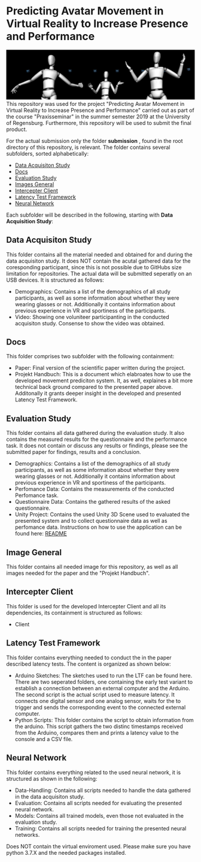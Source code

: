 # Predicting Avatar Movement in Virtual Reality to Increase Presence and Performance
![Starting Scene](https://github.com/Cele3x/practical-seminar/blob/master/submission/Images%20General/teaser.PNG)
This repository was used for the project "Predicting Avatar Movement in Virtual Reality to Increase Presence and Performance" carried out as part of the course "Praxisseminar" in the summer semester 2019 at the University of Regensburg. 
Furthermore, this repository will be used to submit the final product. 

For the actual submission only the folder __submission__ , found in the root directory of this repository, is relevant. The folder contains several subfolders, sorted alphabetically: 
- [Data Acquisiton Study](https://github.com/Cele3x/practical-seminar/tree/master/submission/Data%20Acquisiton%20Study)
- [Docs](https://github.com/Cele3x/practical-seminar/tree/master/submission/Docs)
- [Evaluation Study](https://github.com/Cele3x/practical-seminar/tree/master/submission/Evaluation%Study)
- [Images General](https://github.com/Cele3x/practical-seminar/tree/master/submission/Images%General)
- [Intercepter Client](https://github.com/Cele3x/practical-seminar/tree/master/submission/Intercepter%Client)
- [Latency Test Framework](https://github.com/Cele3x/practical-seminar/tree/master/submission/Latency%Test%Framework)
- [Neural Network](https://github.com/Cele3x/practical-seminar/tree/master/submission/Neural%Network)


Each subfolder will be described in the following, starting with __Data Acquisition Study__: 

## Data Acquisiton Study
This folder contains all the material needed and obtained for and during the data acquisiton study. It does NOT contain the acutal gathered data for the coresponding participant, since this is not possible due to GitHubs size limitation for repositories. The actual data will be submitted seperatly on an USB devices. It is structured as follows: 
- Demographics: Contains a list of the demographics of all study participants, as well as some information about whether they were wearing glasses or not. Additionally it contains information about previous experience in VR and sportiness of the participants. 
- Video: Showing one voluniteer participanting in the conducted acquisiton study. Consense to show the video was obtained. 


## Docs 
This folder comprises two subfolder with the following containment:
- Paper: Final version of the scientific paper written during the project. 
- Projekt Handbuch: This is a document which elabroates how to use the developed movement prediciton system. It, as well, explaines a bit more technical back ground compared to the presented paper above. Additonally it grants deeper insight in the developed and presented Latency Test Framework. 

## Evaluation Study 
This folder contains all data gathered during the evaluation study. It also contains the measured results for the questionnaire and the performance task. It does not contain or discuss any results or findings, please see the submitted paper for findings, results and a conclusion. 
- Demographics: Contains a list of the demographics of all study participants, as well as some information about whether they were wearing glasses or not. Additionally it contains information about previous experience in VR and sportiness of the participants.
- Perfomance Data: Contains the measurements of the conducted Perfomance task. 
- Questionnaire Data: Contains the gathered results of the asked questionnaire. 
- Unity Project: Contains the used Unity 3D Scene used to evaluated the presented system and to collect questionnaire data as well as perfomance data. Instructions on how to use the application can be found here: [README](https://github.com/Cele3x/practical-seminar/tree/master/04-user-study/src/README.md)

## Image General
This folder contains all needed image for this repository, as well as all images needed for the paper and the "Projekt Handbuch". 

## Intercepter Client
This folder is used for the developed Intercepter Client and all its dependencies, its containment is structured as follows: 
- Client


## Latency Test Framework
This folder contains everything needed to conduct the in the paper described latency tests. The content is organized as shown below:
- Arduino Sketches: The sketches used to run the LTF can be found here. There are two seperated folders, one containing the early test variant to establish a connection between an external computer and the Arduino. The second script is the actual script used to measure latency. It connects one digital sensor and one analog sensor, waits for the to trigger and sends the corresponding event to the connected external computer. 
- Python Scripts: This folder contains the script to obtain information from the arduino. This script gathers the two distinc timestamps received from the Arduino, compares them and prints a latency value to the console and a CSV file. 

## Neural Network 
This folder contains everything related to the used neural network, it is structured as shown in the following: 
- Data-Handling: Contains all scripts needed to handle the data gathered in the data acquisiton study. 
- Evaluation: Contains all scripts needed for evaluating the presented neural network. 
- Models: Contains all trained models, even those not evaluated in the evaluation study. 
- Training: Contains all scripts needed for training the presented neural networks. 

Does NOT contain the virtual enviroment used. Please make sure you have python 3.7.X and the needed packages installed. 
